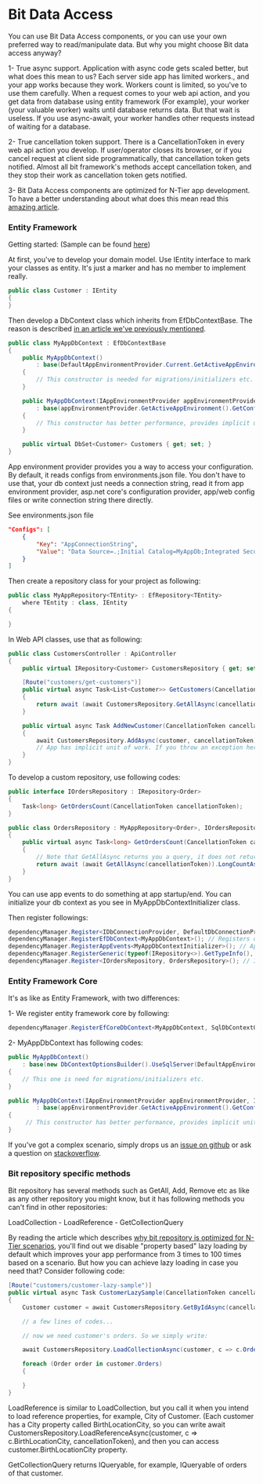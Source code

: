 # Bit Data Access

You can use Bit Data Access components, or you can use your own preferred way to read/manipulate data. But why you might choose Bit data access anyway?


1- True async support. Application with async code gets scaled better, but what does this mean to us? Each server side app has limited workers., and your app works because they work. Workers count is limited, so you've to use them carefully. When a request comes to your web api action, and you get data from database using entity framework (For example), your worker (your valuable worker) waits until database returns data. But that wait is useless. If you use async-await, your worker handles other requests instead of waiting for a database.


2- True cancellation token support. There is a CancellationToken in every web api action you develop. If user/operator closes its browser, or if you cancel request at client side programmatically, that cancellation token gets notified. Almost all bit framework's methods accept cancellation token, and they stop their work as cancellation token gets notified.


3- Bit Data Access components are optimized for N-Tier app development. To have a better understanding about what does this mean read this [amazing article](https://docs.bit-framework.com/docs/design-backgrounds/optimized-entity-framework-for-n-tier-apps.html).

### Entity Framework

Getting started: (Sample can be found [here](https://github.com/bit-foundation/bit-framework/tree/master/Samples/DataAccessSamples/))

At first, you've to develop your domain model. Use IEntity interface to mark your classes as entity. It's just a marker and has no member to implement really.

```csharp
public class Customer : IEntity
{
}
```

Then develop a DbContext class which inherits from EfDbContextBase. The reason is described [in an article we've previously mentioned](https://docs.bit-framework.com/docs/design-backgrounds/optimized-entity-framework-for-n-tier-apps.html).

```csharp
public class MyAppDbContext : EfDbContextBase
{
    public MyAppDbContext()
        : base(DefaultAppEnvironmentProvider.Current.GetActiveAppEnvironment().GetConfig<string>("AppConnectionString"))
    {
        // This constructor is needed for migrations/initializers etc.
    }

    public MyAppDbContext(IAppEnvironmentProvider appEnvironmentProvider, IDbConnectionProvider dbConnectionProvider)
        : base(appEnvironmentProvider.GetActiveAppEnvironment().GetConfig<string>("AppConnectionString"), dbConnectionProvider)
    {
        // This constructor has better performance, provides implicit unit of work, etc. And it is automatically used by bit framework while processing requests etc.
    }

    public virtual DbSet<Customer> Customers { get; set; }
}
```

App environment provider provides you a way to access your configuration. By default, it reads configs from environments.json file. You don't have to use that, your db context just needs a connection string, read it from app environment provider, asp.net core's configuration provider, app/web config files or write connection string there directly.

See environments.json file

```json
"Configs": [
    {
        "Key": "AppConnectionString",
        "Value": "Data Source=.;Initial Catalog=MyAppDb;Integrated Security=True;"
    }
]
```

Then create a repository class for your project as following:

```csharp
public class MyAppRepository<TEntity> : EfRepository<TEntity>
    where TEntity : class, IEntity
{

}

```

In Web API classes, use that as following:

```csharp
public class CustomersController : ApiController
{
    public virtual IRepository<Customer> CustomersRepository { get; set; }

    [Route("customers/get-customers")]
    public virtual async Task<List<Customer>> GetCustomers(CancellationToken cancellationToken)
    {
        return await (await CustomersRepository.GetAllAsync(cancellationToken)).ToListAsync(cancellationToken);
    }

    public virtual async Task AddNewCustomer(CancellationToken cancellationToken, Customer customer)
    {
        await CustomersRepository.AddAsync(customer, cancellationToken);
        // App has implicit unit of work. If you throw an exception here, we save nothing to database
    }
}
```

To develop a custom repository, use following codes:

```csharp
public interface IOrdersRepository : IRepository<Order>
{
    Task<long> GetOrdersCount(CancellationToken cancellationToken);
}

public class OrdersRepository : MyAppRepository<Order>, IOrdersRepository
{
    public virtual async Task<long> GetOrdersCount(CancellationToken cancellationToken)
    {
        // Note that GetAllAsync returns you a query, it does not return all data. So following code has this sql as its equivalent: select count_big(*) from Orders
        return await (await GetAllAsync(cancellationToken)).LongCountAsync(cancellationToken);
    }
}
```

You can use app events to do something at app startup/end. You can initialize your db context as you see in MyAppDbContextInitializer class.


Then register followings:

```csharp
dependencyManager.Register<IDbConnectionProvider, DefaultDbConnectionProvider<SqlConnection>>(); // Uses Sql connection
dependencyManager.RegisterEfDbContext<MyAppDbContext>(); // Registers db context class
dependencyManager.RegisterAppEvents<MyAppDbContextInitializer>(); // App event to initialize db context at startup
dependencyManager.RegisterGeneric(typeof(IRepository<>).GetTypeInfo(), typeof(MyAppRepository<>).GetTypeInfo()); // You can inject IRepository<Customer> or IRepository<any class you want> by this generic registrations
dependencyManager.Register<IOrdersRepository, OrdersRepository>(); // It registers custome orders repository
```

### Entity Framework Core

It's as like as Entity Framework, with two differences:

1- We register entity framework core by following:

```csharp
dependencyManager.RegisterEfCoreDbContext<MyAppDbContext, SqlDbContextObjectsProvider>();
```

2- MyAppDbContext has following codes:

```csharp
public MyAppDbContext()
    : base(new DbContextOptionsBuilder().UseSqlServer(DefaultAppEnvironmentProvider.Current.GetActiveAppEnvironment().GetConfig<string>("AppConnectionString")).Options)
{
    // This one is need for migrations/initializers etc.
}

public MyAppDbContext(IAppEnvironmentProvider appEnvironmentProvider, IDbContextObjectsProvider dbContextCreationOptionsProvider)
        : base(appEnvironmentProvider.GetActiveAppEnvironment().GetConfig<string>("AppConnectionString"), dbContextCreationOptionsProvider)
{
     // This constructor has better performance, provides implicit unit of work, etc. And it is automatically used by bit framework while processing requests etc.
}
```

If you've got a complex scenario, simply drops us an [issue on github](https://github.com/bit-foundation/bit-framework/issues) or ask a question on [stackoverflow](https://stackoverflow.com/questions/tagged/bit-framework).

### Bit repository specific methods

Bit repository has several methods such as GetAll, Add, Remove etc as like as any other repository you might know, but it has following methods you can't find in other repositories:

LoadCollection - LoadReference - GetCollectionQuery

By reading the article which describes [why bit repository is optimized for N-Tier scenarios](https://docs.bit-framework.com/docs/design-backgrounds/optimized-entity-framework-for-n-tier-apps.html), you'll find out we disable "property based" lazy loading by default which improves your app performance from 3 times to 100 times based on a scenario. But how you can achieve lazy loading in case you need that? Consider following code:

```csharp
[Route("customers/customer-lazy-sample")]
public virtual async Task CustomerLazySample(CancellationToken cancellationToken)
{
    Customer customer = await CustomersRepository.GetByIdAsync(cancellationToken, 1);

    // a few lines of codes...

    // now we need customer's orders. So we simply write:

    await CustomersRepository.LoadCollectionAsync(customer, c => c.Orders, cancellationToken); // Uses async-await + cancellation token for lazy loading! And it has no performance penalty (-:

    foreach (Order order in customer.Orders)
    {

    }
}
```

LoadReference is similar to LoadCollection, but you call it when you intend to load reference properties, for example, City of Customer. (Each customer has a City property called BirthLocationCity, so you can write await CustomersRepository.LoadReferenceAsync(customer, c => c.BirthLocationCity, cancellationToken), and then you can access customer.BirthLocationCity property.

GetCollectionQuery returns IQueryable, for example, IQueryable of orders of that customer.